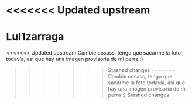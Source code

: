 <<<<<<< Updated upstream
=======
# Lul1zarraga
<<<<<<< Updated upstream
Cambie cosass, tengo que sacarme la foto todavía, asi que hay una imagen provisoria de mi perra :)
>>>>>>> Stashed changes
=======
Cambie cosass, tengo que sacarme la foto todavía, asi que hay una imagen provisoria de mi perra :)
>>>>>>> Stashed changes
